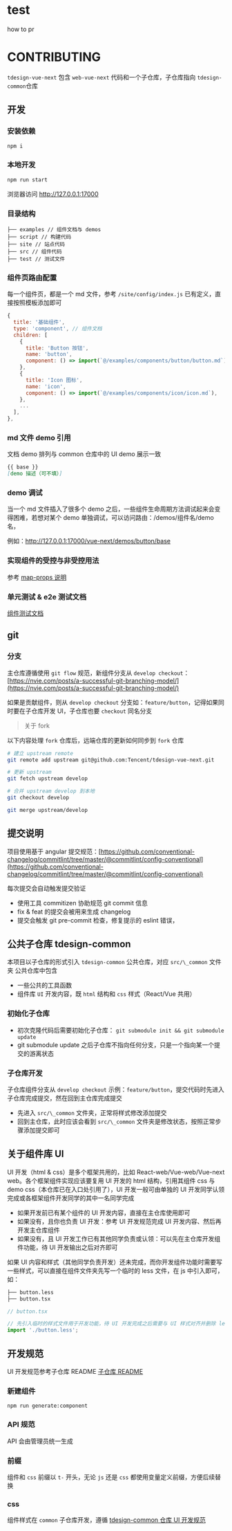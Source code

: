 # test

how to pr

# CONTRIBUTING

`tdesign-vue-next` 包含 `web-vue-next` 代码和一个子仓库，子仓库指向 `tdesign-common`仓库

## 开发

### 安装依赖

```bash
npm i
```

### 本地开发

```bash
npm run start
```

浏览器访问 <http://127.0.0.1:17000>

### 目录结构

```text
├── examples // 组件文档与 demos
├── script // 构建代码
├── site // 站点代码
├── src // 组件代码
├── test // 测试文件
```

### 组件页路由配置

每一个组件页，都是一个 md 文件，参考 `/site/config/index.js` 已有定义，直接按照模板添加即可

```js
{
  title: '基础组件',
  type: 'component', // 组件文档
  children: [
    {
      title: 'Button 按钮',
      name: 'button',
      component: () => import(`@/examples/components/button/button.md`),
    },
    {
      title: 'Icon 图标',
      name: 'icon',
      component: () => import(`@/examples/components/icon/icon.md`),
    },
    ...
  ],
},
```

### md 文件 demo 引用

文档 demo 排列与 common 仓库中的 UI demo 展示一致

```markdown
{{ base }}
[demo 描述（可不填）]
```

### demo 调试

当一个 md 文件插入了很多个 demo 之后，一些组件生命周期方法调试起来会变得困难，若想对某个 demo 单独调试，可以访问路由：/demos/组件名/demo 名，

例如：<http://127.0.0.1:17000/vue-next/demos/button/base>

### 实现组件的受控与非受控用法

参考 [map-props 说明](./map-props.md)

### 单元测试 & e2e 测试文档

[组件测试文档](./test.md)

## git

### 分支

主仓库遵循使用 `git flow` 规范，新组件分支从 `develop checkout`：[https://nvie.com/posts/a-successful-git-branching-model/](https://nvie.com/posts/a-successful-git-branching-model/)

如果是贡献组件，则从 `develop checkout` 分支如：`feature/button`，记得如果同时要在子仓库开发 UI，子仓库也要 `checkout` 同名分支

> 关于 fork

以下内容处理 `fork` 仓库后，远端仓库的更新如何同步到 `fork` 仓库

```bash
# 建立 upstream remote
git remote add upstream git@github.com:Tencent/tdesign-vue-next.git

# 更新 upstream
git fetch upstream develop

# 合并 upstream develop 到本地
git checkout develop

git merge upstream/develop
```

## 提交说明

项目使用基于 angular 提交规范：[https://github.com/conventional-changelog/commitlint/tree/master/@commitlint/config-conventional](https://github.com/conventional-changelog/commitlint/tree/master/@commitlint/config-conventional)

每次提交会自动触发提交验证

- 使用工具 commitizen 协助规范 git commit 信息
- fix & feat 的提交会被用来生成 changelog
- 提交会触发 git pre-commit 检查，修复提示的 eslint 错误，

## 公共子仓库 tdesign-common

本项目以子仓库的形式引入 `tdesign-common` 公共仓库，对应 `src/\_common` 文件夹
公共仓库中包含

- 一些公共的工具函数
- 组件库 `UI` 开发内容，既 `html` 结构和 `css` 样式（React/Vue 共用）

### 初始化子仓库

- 初次克隆代码后需要初始化子仓库： `git submodule init && git submodule update`
- git submodule update 之后子仓库不指向任何分支，只是一个指向某一个提交的游离状态

### 子仓库开发

子仓库组件分支从 `develop checkout` 示例：`feature/button`，提交代码时先进入子仓库完成提交，然在回到主仓库完成提交

- 先进入 `src/\_common` 文件夹，正常将样式修改添加提交
- 回到主仓库，此时应该会看到 `src/\_common` 文件夹是修改状态，按照正常步骤添加提交即可

## 关于组件库 UI

UI 开发（html & css）是多个框架共用的，比如 React-web/Vue-web/Vue-next web。各个框架组件实现应该要复用 UI 开发的 html 结构，引用其组件 css 与 demo css（本仓库已在入口处引用了），UI 开发一般可由单独的 UI 开发同学认领完成或各框架组件开发同学的其中一名同学完成

- 如果开发前已有某个组件的 UI 开发内容，直接在主仓库使用即可
- 如果没有，且你也负责 UI 开发：参考 UI 开发规范完成 UI 开发内容、然后再开发主仓库组件
- 如果没有，且 UI 开发工作已有其他同学负责或认领：可以先在主仓库开发组件功能，待 UI 开发输出之后对齐即可

如果 UI 内容和样式（其他同学负责开发）还未完成，而你开发组件功能时需要写一些样式，可以直接在组件文件夹先写一个临时的 less 文件，在 js 中引入即可，如：

```bash
├── button.less
├── button.tsx
```

```js
// button.tsx

// 先引入临时的样式文件用于开发功能，待 UI 开发完成之后需要与 UI 样式对齐并删除 less 文件
import './button.less';
```

## 开发规范

UI 开发规范参考子仓库 README [子仓库 README](https://github.com/Tencent/tdesign-common/blob/main/style/web/README.md)

### 新建组件

```shell
npm run generate:component
```

### API 规范

API 会由管理员统一生成

### 前缀

组件和 `css` 前缀以 `t-` 开头，无论 `js` 还是 `css` 都使用变量定义前缀，方便后续替换

### css

组件样式在 `common` 子仓库开发，遵循 [tdesign-common 仓库 UI 开发规范](https://github.com/Tencent/tdesign-common/blob/main/style/web/README.md)

